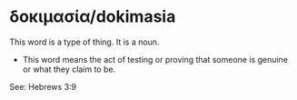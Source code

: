 # δοκιμασία/dokimasia
This word is a type of thing. It is a noun.

* This word means the act of testing or proving that someone is genuine or what they claim to be. 

See: Hebrews 3:9
